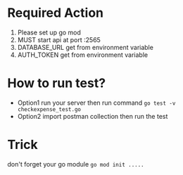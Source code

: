 # Required Action
1. Please set up go mod
1. MUST start api at port :2565
1. DATABASE_URL  get from environment variable
1. AUTH_TOKEN  get from environment variable

# How to run test?
 - Option1 run your server then run command `go test -v checkexpense_test.go`
 - Option2 import postman collection then run the test

# Trick
don't forget your go module `go mod init .....`
